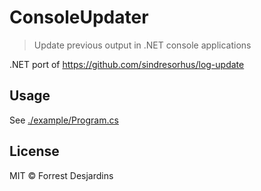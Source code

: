 # ConsoleUpdater

> Update previous output in .NET console applications

.NET port of https://github.com/sindresorhus/log-update

## Usage

See [./example/Program.cs](./example/Program.cs)

## License

MIT © Forrest Desjardins
